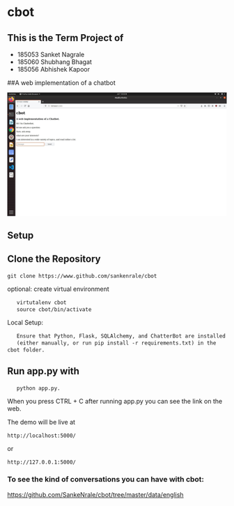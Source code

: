 # cbot
## This is the Term Project of
* 185053 Sanket Nagrale 
* 185060 Shubhang Bhagat 
* 185056 Abhishek Kapoor 


##A web implementation of a chatbot

![alt text](https://github.com/sankenrale/cbot/blob/master/cbot.jpg?raw=true)


## Setup
## Clone the Repository

    git clone https://www.github.com/sankenrale/cbot

optional:
create virtual environment
       
       virtutalenv cbot
       source cbot/bin/activate    
    
Local Setup:                  
                  
       Ensure that Python, Flask, SQLAlchemy, and ChatterBot are installed
       (either manually, or run pip install -r requirements.txt) in the cbot folder.
                            
## Run app.py with 
       
       python app.py.
       
When you press CTRL + C after running app.py you can see the link on the web.
       
The demo will be live at 
       
    http://localhost:5000/ 
       
or       
    
    http://127.0.0.1:5000/
    
### To see the kind of conversations you can have with cbot:

https://github.com/SankeNrale/cbot/tree/master/data/english
